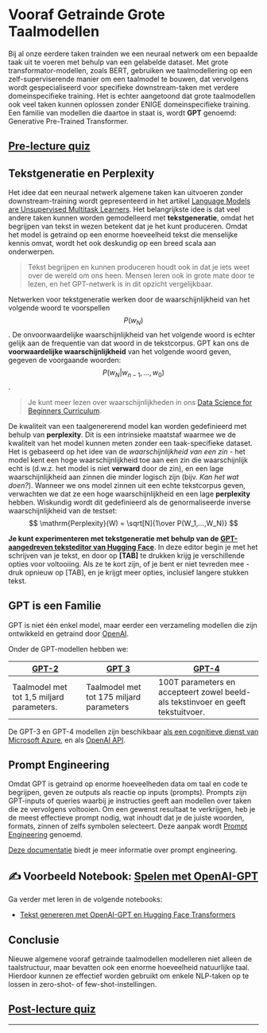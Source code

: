 <!--
CO_OP_TRANSLATOR_METADATA:
{
  "original_hash": "97836d30a6bec736f8e3b4411c572bc2",
  "translation_date": "2025-09-23T10:13:37+00:00",
  "source_file": "lessons/5-NLP/20-LangModels/README.md",
  "language_code": "nl"
}
-->
# Vooraf Getrainde Grote Taalmodellen

Bij al onze eerdere taken trainden we een neuraal netwerk om een bepaalde taak uit te voeren met behulp van een gelabelde dataset. Met grote transformator-modellen, zoals BERT, gebruiken we taalmodellering op een zelf-superviserende manier om een taalmodel te bouwen, dat vervolgens wordt gespecialiseerd voor specifieke downstream-taken met verdere domeinspecifieke training. Het is echter aangetoond dat grote taalmodellen ook veel taken kunnen oplossen zonder ENIGE domeinspecifieke training. Een familie van modellen die daartoe in staat is, wordt **GPT** genoemd: Generative Pre-Trained Transformer.

## [Pre-lecture quiz](https://ff-quizzes.netlify.app/en/ai/quiz/39)

## Tekstgeneratie en Perplexity

Het idee dat een neuraal netwerk algemene taken kan uitvoeren zonder downstream-training wordt gepresenteerd in het artikel [Language Models are Unsupervised Multitask Learners](https://cdn.openai.com/better-language-models/language_models_are_unsupervised_multitask_learners.pdf). Het belangrijkste idee is dat veel andere taken kunnen worden gemodelleerd met **tekstgeneratie**, omdat het begrijpen van tekst in wezen betekent dat je het kunt produceren. Omdat het model is getraind op een enorme hoeveelheid tekst die menselijke kennis omvat, wordt het ook deskundig op een breed scala aan onderwerpen.

> Tekst begrijpen en kunnen produceren houdt ook in dat je iets weet over de wereld om ons heen. Mensen leren ook in grote mate door te lezen, en het GPT-netwerk is in dit opzicht vergelijkbaar.

Netwerken voor tekstgeneratie werken door de waarschijnlijkheid van het volgende woord te voorspellen $$P(w_N)$$. De onvoorwaardelijke waarschijnlijkheid van het volgende woord is echter gelijk aan de frequentie van dat woord in de tekstcorpus. GPT kan ons de **voorwaardelijke waarschijnlijkheid** van het volgende woord geven, gegeven de voorgaande woorden: $$P(w_N | w_{n-1}, ..., w_0)$$.

> Je kunt meer lezen over waarschijnlijkheden in ons [Data Science for Beginners Curriculum](https://github.com/microsoft/Data-Science-For-Beginners/tree/main/1-Introduction/04-stats-and-probability).

De kwaliteit van een taalgenererend model kan worden gedefinieerd met behulp van **perplexity**. Dit is een intrinsieke maatstaf waarmee we de kwaliteit van het model kunnen meten zonder een taak-specifieke dataset. Het is gebaseerd op het idee van de *waarschijnlijkheid van een zin* - het model kent een hoge waarschijnlijkheid toe aan een zin die waarschijnlijk echt is (d.w.z. het model is niet **verward** door de zin), en een lage waarschijnlijkheid aan zinnen die minder logisch zijn (bijv. *Kan het wat doen?*). Wanneer we ons model zinnen uit een echte tekstcorpus geven, verwachten we dat ze een hoge waarschijnlijkheid en een lage **perplexity** hebben. Wiskundig wordt dit gedefinieerd als de genormaliseerde inverse waarschijnlijkheid van de testset:
$$
\mathrm{Perplexity}(W) = \sqrt[N]{1\over P(W_1,...,W_N)}
$$ 

**Je kunt experimenteren met tekstgeneratie met behulp van de [GPT-aangedreven teksteditor van Hugging Face](https://transformer.huggingface.co/doc/gpt2-large)**. In deze editor begin je met het schrijven van je tekst, en door op **[TAB]** te drukken krijg je verschillende opties voor voltooiing. Als ze te kort zijn, of je bent er niet tevreden mee - druk opnieuw op [TAB], en je krijgt meer opties, inclusief langere stukken tekst.

## GPT is een Familie

GPT is niet één enkel model, maar eerder een verzameling modellen die zijn ontwikkeld en getraind door [OpenAI](https://openai.com).

Onder de GPT-modellen hebben we:

| [GPT-2](https://huggingface.co/docs/transformers/model_doc/gpt2#openai-gpt2) | [GPT 3](https://openai.com/research/language-models-are-few-shot-learners) | [GPT-4](https://openai.com/gpt-4) |
| -- | -- | -- |
|Taalmodel met tot 1,5 miljard parameters. | Taalmodel met tot 175 miljard parameters | 100T parameters en accepteert zowel beeld- als tekstinvoer en geeft tekstuitvoer. |

De GPT-3 en GPT-4 modellen zijn beschikbaar [als een cognitieve dienst van Microsoft Azure](https://azure.microsoft.com/en-us/services/cognitive-services/openai-service/#overview?WT.mc_id=academic-77998-cacaste), en als [OpenAI API](https://openai.com/api/).

## Prompt Engineering

Omdat GPT is getraind op enorme hoeveelheden data om taal en code te begrijpen, geven ze outputs als reactie op inputs (prompts). Prompts zijn GPT-inputs of queries waarbij je instructies geeft aan modellen over taken die ze vervolgens voltooien. Om een gewenst resultaat te verkrijgen, heb je de meest effectieve prompt nodig, wat inhoudt dat je de juiste woorden, formats, zinnen of zelfs symbolen selecteert. Deze aanpak wordt [Prompt Engineering](https://learn.microsoft.com/en-us/shows/ai-show/the-basics-of-prompt-engineering-with-azure-openai-service?WT.mc_id=academic-77998-bethanycheum) genoemd.

[Deze documentatie](https://learn.microsoft.com/en-us/semantic-kernel/prompt-engineering/?WT.mc_id=academic-77998-bethanycheum) biedt je meer informatie over prompt engineering.

## ✍️ Voorbeeld Notebook: [Spelen met OpenAI-GPT](GPT-PyTorch.ipynb)

Ga verder met leren in de volgende notebooks:

* [Tekst genereren met OpenAI-GPT en Hugging Face Transformers](GPT-PyTorch.ipynb)

## Conclusie

Nieuwe algemene vooraf getrainde taalmodellen modelleren niet alleen de taalstructuur, maar bevatten ook een enorme hoeveelheid natuurlijke taal. Hierdoor kunnen ze effectief worden gebruikt om enkele NLP-taken op te lossen in zero-shot- of few-shot-instellingen.

## [Post-lecture quiz](https://ff-quizzes.netlify.app/en/ai/quiz/40)

---

